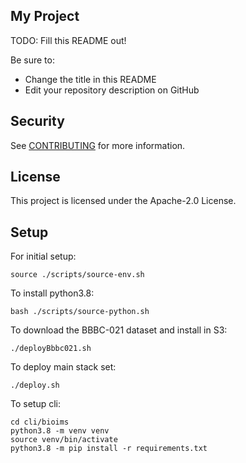 ## My Project

TODO: Fill this README out!

Be sure to:

* Change the title in this README
* Edit your repository description on GitHub

## Security

See [CONTRIBUTING](CONTRIBUTING.md#security-issue-notifications) for more information.

## License

This project is licensed under the Apache-2.0 License.

## Setup

For initial setup:

    source ./scripts/source-env.sh

To install python3.8:

    bash ./scripts/source-python.sh

To download the BBBC-021 dataset and install in S3:

    ./deployBbbc021.sh

To deploy main stack set:

    ./deploy.sh

To setup cli:

    cd cli/bioims
    python3.8 -m venv venv
    source venv/bin/activate
    python3.8 -m pip install -r requirements.txt


